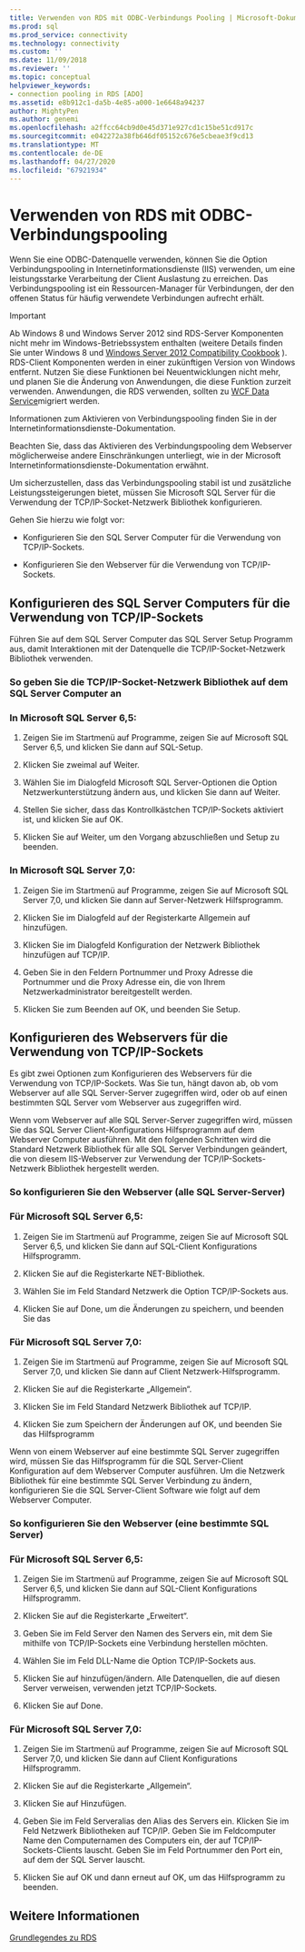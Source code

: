 ```yaml
---
title: Verwenden von RDS mit ODBC-Verbindungs Pooling | Microsoft-Dokumentation
ms.prod: sql
ms.prod_service: connectivity
ms.technology: connectivity
ms.custom: ''
ms.date: 11/09/2018
ms.reviewer: ''
ms.topic: conceptual
helpviewer_keywords:
- connection pooling in RDS [ADO]
ms.assetid: e8b912c1-da5b-4e85-a000-1e6648a94237
author: MightyPen
ms.author: genemi
ms.openlocfilehash: a2ffcc64cb9d0e45d371e927cd1c15be51cd917c
ms.sourcegitcommit: e042272a38fb646df05152c676e5cbeae3f9cd13
ms.translationtype: MT
ms.contentlocale: de-DE
ms.lasthandoff: 04/27/2020
ms.locfileid: "67921934"
---
```

# <a name="using-rds-with-odbc-connection-pooling"></a>Verwenden von RDS mit ODBC-Verbindungspooling
Wenn Sie eine ODBC-Datenquelle verwenden, können Sie die Option Verbindungspooling in Internetinformationsdienste (IIS) verwenden, um eine leistungsstarke Verarbeitung der Client Auslastung zu erreichen. Das Verbindungspooling ist ein Ressourcen-Manager für Verbindungen, der den offenen Status für häufig verwendete Verbindungen aufrecht erhält.  
  
> [!IMPORTANT]
>  Ab Windows 8 und Windows Server 2012 sind RDS-Server Komponenten nicht mehr im Windows-Betriebssystem enthalten (weitere Details finden Sie unter Windows 8 und [Windows Server 2012 Compatibility Cookbook](https://www.microsoft.com/download/details.aspx?id=27416) ). RDS-Client Komponenten werden in einer zukünftigen Version von Windows entfernt. Nutzen Sie diese Funktionen bei Neuentwicklungen nicht mehr, und planen Sie die Änderung von Anwendungen, die diese Funktion zurzeit verwenden. Anwendungen, die RDS verwenden, sollten zu [WCF Data Service](https://go.microsoft.com/fwlink/?LinkId=199565)migriert werden.  
  
 Informationen zum Aktivieren von Verbindungspooling finden Sie in der Internetinformationsdienste-Dokumentation.  
  
 Beachten Sie, dass das Aktivieren des Verbindungspooling dem Webserver möglicherweise andere Einschränkungen unterliegt, wie in der Microsoft Internetinformationsdienste-Dokumentation erwähnt.  
  
 Um sicherzustellen, dass das Verbindungspooling stabil ist und zusätzliche Leistungssteigerungen bietet, müssen Sie Microsoft SQL Server für die Verwendung der TCP/IP-Socket-Netzwerk Bibliothek konfigurieren.  
  
 Gehen Sie hierzu wie folgt vor:  
  
-   Konfigurieren Sie den SQL Server Computer für die Verwendung von TCP/IP-Sockets.  
  
-   Konfigurieren Sie den Webserver für die Verwendung von TCP/IP-Sockets.  
  
## <a name="configuring-the-sql-server-computer-to-use-tcpip-sockets"></a>Konfigurieren des SQL Server Computers für die Verwendung von TCP/IP-Sockets  
 Führen Sie auf dem SQL Server Computer das SQL Server Setup Programm aus, damit Interaktionen mit der Datenquelle die TCP/IP-Socket-Netzwerk Bibliothek verwenden.  
  
### <a name="to-specify-the-tcpip-socket-network-library-on-the-sql-server-computer"></a>So geben Sie die TCP/IP-Socket-Netzwerk Bibliothek auf dem SQL Server Computer an  
  
### <a name="in-microsoft-sql-server-65"></a>In Microsoft SQL Server 6,5:  
  
1.  Zeigen Sie im Startmenü auf Programme, zeigen Sie auf Microsoft SQL Server 6,5, und klicken Sie dann auf SQL-Setup.  
  
2.  Klicken Sie zweimal auf Weiter.  
  
3.  Wählen Sie im Dialogfeld Microsoft SQL Server-Optionen die Option Netzwerkunterstützung ändern aus, und klicken Sie dann auf Weiter.  
  
4.  Stellen Sie sicher, dass das Kontrollkästchen TCP/IP-Sockets aktiviert ist, und klicken Sie auf OK.  
  
5.  Klicken Sie auf Weiter, um den Vorgang abzuschließen und Setup zu beenden.  
  
### <a name="in-microsoft-sql-server-70"></a>In Microsoft SQL Server 7,0:  
  
1.  Zeigen Sie im Startmenü auf Programme, zeigen Sie auf Microsoft SQL Server 7,0, und klicken Sie dann auf Server-Netzwerk Hilfsprogramm.  
  
2.  Klicken Sie im Dialogfeld auf der Registerkarte Allgemein auf hinzufügen.  
  
3.  Klicken Sie im Dialogfeld Konfiguration der Netzwerk Bibliothek hinzufügen auf TCP/IP.  
  
4.  Geben Sie in den Feldern Portnummer und Proxy Adresse die Portnummer und die Proxy Adresse ein, die von Ihrem Netzwerkadministrator bereitgestellt werden.  
  
5.  Klicken Sie zum Beenden auf OK, und beenden Sie Setup.  
  
## <a name="configuring-the-web-server-to-use-tcpip-sockets"></a>Konfigurieren des Webservers für die Verwendung von TCP/IP-Sockets  
 Es gibt zwei Optionen zum Konfigurieren des Webservers für die Verwendung von TCP/IP-Sockets. Was Sie tun, hängt davon ab, ob vom Webserver auf alle SQL Server-Server zugegriffen wird, oder ob auf einen bestimmten SQL Server vom Webserver aus zugegriffen wird.  
  
 Wenn vom Webserver auf alle SQL Server-Server zugegriffen wird, müssen Sie das SQL Server Client-Konfigurations Hilfsprogramm auf dem Webserver Computer ausführen. Mit den folgenden Schritten wird die Standard Netzwerk Bibliothek für alle SQL Server Verbindungen geändert, die von diesem IIS-Webserver zur Verwendung der TCP/IP-Sockets-Netzwerk Bibliothek hergestellt werden.  
  
### <a name="to-configure-the-web-server-all-sql-servers"></a>So konfigurieren Sie den Webserver (alle SQL Server-Server)  
  
### <a name="for-microsoft-sql-server-65"></a>Für Microsoft SQL Server 6,5:  
  
1.  Zeigen Sie im Startmenü auf Programme, zeigen Sie auf Microsoft SQL Server 6,5, und klicken Sie dann auf SQL-Client Konfigurations Hilfsprogramm.  
  
2.  Klicken Sie auf die Registerkarte NET-Bibliothek.  
  
3.  Wählen Sie im Feld Standard Netzwerk die Option TCP/IP-Sockets aus.  
  
4.  Klicken Sie auf Done, um die Änderungen zu speichern, und beenden Sie das  
  
### <a name="for-microsoft-sql-server-70"></a>Für Microsoft SQL Server 7,0:  
  
1.  Zeigen Sie im Startmenü auf Programme, zeigen Sie auf Microsoft SQL Server 7,0, und klicken Sie dann auf Client Netzwerk-Hilfsprogramm.  
  
2.  Klicken Sie auf die Registerkarte „Allgemein“.  
  
3.  Klicken Sie im Feld Standard Netzwerk Bibliothek auf TCP/IP.  
  
4.  Klicken Sie zum Speichern der Änderungen auf OK, und beenden Sie das Hilfsprogramm  
  
 Wenn von einem Webserver auf eine bestimmte SQL Server zugegriffen wird, müssen Sie das Hilfsprogramm für die SQL Server-Client Konfiguration auf dem Webserver Computer ausführen. Um die Netzwerk Bibliothek für eine bestimmte SQL Server Verbindung zu ändern, konfigurieren Sie die SQL Server-Client Software wie folgt auf dem Webserver Computer.  
  
### <a name="to-configure-the-web-server-a-specific-sql-server"></a>So konfigurieren Sie den Webserver (eine bestimmte SQL Server)  
  
### <a name="for-microsoft-sql-server-65"></a>Für Microsoft SQL Server 6,5:  
  
1.  Zeigen Sie im Startmenü auf Programme, zeigen Sie auf Microsoft SQL Server 6,5, und klicken Sie dann auf SQL-Client Konfigurations Hilfsprogramm.  
  
2.  Klicken Sie auf die Registerkarte „Erweitert“.  
  
3.  Geben Sie im Feld Server den Namen des Servers ein, mit dem Sie mithilfe von TCP/IP-Sockets eine Verbindung herstellen möchten.  
  
4.  Wählen Sie im Feld DLL-Name die Option TCP/IP-Sockets aus.  
  
5.  Klicken Sie auf hinzufügen/ändern. Alle Datenquellen, die auf diesen Server verweisen, verwenden jetzt TCP/IP-Sockets.  
  
6.  Klicken Sie auf Done.  
  
### <a name="for-microsoft-sql-server-70"></a>Für Microsoft SQL Server 7,0:  
  
1.  Zeigen Sie im Startmenü auf Programme, zeigen Sie auf Microsoft SQL Server 7,0, und klicken Sie dann auf Client Konfigurations Hilfsprogramm.  
  
2.  Klicken Sie auf die Registerkarte „Allgemein“.  
  
3.  Klicken Sie auf Hinzufügen.  
  
4.  Geben Sie im Feld Serveralias den Alias des Servers ein. Klicken Sie im Feld Netzwerk Bibliotheken auf TCP/IP. Geben Sie im Feldcomputer Name den Computernamen des Computers ein, der auf TCP/IP-Sockets-Clients lauscht. Geben Sie im Feld Portnummer den Port ein, auf dem der SQL Server lauscht.  
  
5.  Klicken Sie auf OK und dann erneut auf OK, um das Hilfsprogramm zu beenden.  
  
## <a name="see-also"></a>Weitere Informationen  
 [Grundlegendes zu RDS](../../../ado/guide/remote-data-service/rds-fundamentals.md)






















